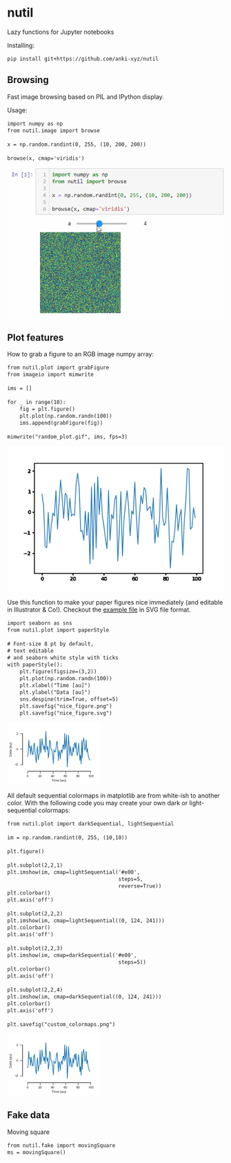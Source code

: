 # nutil

Lazy functions for Jupyter notebooks

Installing:

    pip install git+https://github.com/anki-xyz/nutil

## Browsing

Fast image browsing based on PIL and IPython display.

Usage:

    import numpy as np
    from nutil.image import browse

    x = np.random.randint(0, 255, (10, 200, 200))

    browse(x, cmap='viridis')

![Browse through random stack](browse_example.gif)

## Plot features

How to grab a figure to an RGB image numpy array:

    from nutil.plot import grabFigure
    from imageio import mimwrite

    ims = []

    for _ in range(10):
        fig = plt.figure()
        plt.plot(np.random.randn(100))
        ims.append(grabFigure(fig))

    mimwrite("random_plot.gif", ims, fps=3) 

![Random plots saved as movie](random_plot.gif)

Use this function to make your paper figures nice immediately (and editable in Illustrator & Co!).
Checkout the [example file](nice_figure.svg) in SVG file format.

    import seaborn as sns
    from nutil.plot import paperStyle

    # Font-size 8 pt by default,
    # text editable
    # and seaborn white style with ticks
    with paperStyle():
        plt.figure(figsize=(3,2))
        plt.plot(np.random.randn(100))
        plt.xlabel("Time [au]")
        plt.ylabel("Data [au]")
        sns.despine(trim=True, offset=5)
        plt.savefig("nice_figure.png")
        plt.savefig("nice_figure.svg")


![Random plot as nice figure](nice_figure.png)

All default sequential colormaps in matplotlib are from white-ish to another color.
With the following code you may create your own dark or light-sequential colormaps:

    from nutil.plot import darkSequential, lightSequential

    im = np.random.randint(0, 255, (10,10))

    plt.figure()

    plt.subplot(2,2,1)
    plt.imshow(im, cmap=lightSequential('#e00',
                                        steps=5,
                                        reverse=True))
    plt.colorbar()
    plt.axis('off')

    plt.subplot(2,2,2)
    plt.imshow(im, cmap=lightSequential((0, 124, 241)))
    plt.colorbar()
    plt.axis('off')

    plt.subplot(2,2,3)
    plt.imshow(im, cmap=darkSequential('#e00',
                                        steps=5))
    plt.colorbar()
    plt.axis('off')

    plt.subplot(2,2,4)
    plt.imshow(im, cmap=darkSequential((0, 124, 241)))
    plt.colorbar()
    plt.axis('off')

    plt.savefig("custom_colormaps.png")

![Different custom colormaps](nice_figure.png)

## Fake data

Moving square

    from nutil.fake import movingSquare
    ms = movingSquare()
